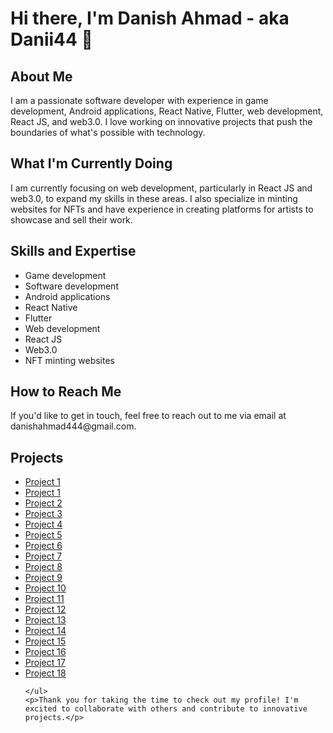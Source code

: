 <!DOCTYPE html>
<html>
<head>
	<title>Danish Ahmad - aka Danii44</title>
</head>
<body>
	<h1>Hi there, I'm Danish Ahmad - aka Danii44 👋</h1>
	<h2>About Me</h2>
	<p>I am a passionate software developer with experience in game development, Android applications, React Native, Flutter, web development, React JS, and web3.0. I love working on innovative projects that push the boundaries of what's possible with technology.</p>
	<h2>What I'm Currently Doing</h2>
	<p>I am currently focusing on web development, particularly in React JS and web3.0, to expand my skills in these areas. I also specialize in minting websites for NFTs and have experience in creating platforms for artists to showcase and sell their work.</p>
	<h2>Skills and Expertise</h2>
	<ul>
		<li>Game development</li>
		<li>Software development</li>
		<li>Android applications</li>
		<li>React Native</li>
		<li>Flutter</li>
		<li>Web development</li>
		<li>React JS</li>
		<li>Web3.0</li>
		<li>NFT minting websites</li>
	</ul>
	<h2>How to Reach Me</h2>
	<p>If you'd like to get in touch, feel free to reach out to me via email at danishahmad444@gmail.com.</p>
	<h2>Projects</h2>
	<ul>
		<li><a href="#">Project 1</a></li>
		<li><a href="https://toastpunkgenesis.com/">Project 1</a></li>
    <li><a href="https://garrisdirect.com/">Project 2</a></li>
    <li><a href="https://toastpunk.com/">Project 3</a></li>
    <li><a href="https://octagonrobot.space/">Project 4</a></li>
    <li><a href="https://theshieldcoin.com/">Project 5</a></li>
    <li><a href="https://vampbros.io/">Project 6</a></li>
    <li><a href="https://happyscoops.io/">Project 7</a></li>
    <li><a href="http://athletedomains.io/">Project 8</a></li>
    <li><a href="https://rbmc.io/">Project 9</a></li>
    <li><a href="https://giganft.io/">Project 10</a></li>
    <li><a href="https://doodleheroes.io/">Project 11</a></li>
    <li><a href="http://businessworldclub.com/">Project 12</a></li>
    <li><a href="https://supersharksquadnft.com/">Project 13</a></li>
    <li><a href="https://peacefamilynft.com/">Project 14</a></li>
    <li><a href="https://www.irishoracle.gg/">Project 15</a></li>
    <li><a href="https://nftipsproject.com/">Project 16</a></li>
    <li><a href="https://chubbyprimates.com/">Project 17</a></li>
    <li><a href="https://bedtimecreations.io/">Project 18</a></li>

	</ul>
	<p>Thank you for taking the time to check out my profile! I'm excited to collaborate with others and contribute to innovative projects.</p>
</body>
</html>

